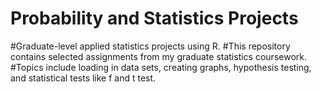 # Probability and Statistics Projects

#Graduate-level applied statistics projects using R.
#This repository contains selected assignments from my graduate statistics coursework.
#Topics include loading in data sets, creating graphs, hypothesis testing, and statistical tests like f and t test.

